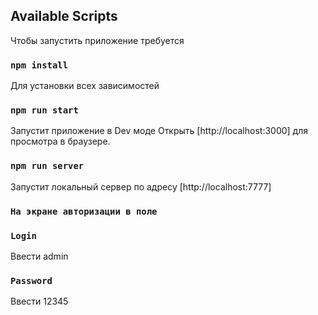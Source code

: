 ## Available Scripts

Чтобы запустить приложение требуется

### `npm install`

Для установки всех зависимостей

### `npm run start`

Запустит приложение в Dev моде 
Открыть [http://localhost:3000] для просмотра в браузере.

### `npm run server`

Запустит локальный сервер по адресу [http://localhost:7777]

### `На экране авторизации в поле`
### `Login`
Ввести admin

### `Password`
Ввести 12345
